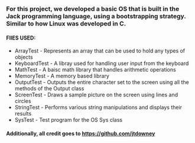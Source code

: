 ### For this project, we developed a basic OS that is built in the Jack programming language, using a bootstrapping strategy. Similar to how Linux was developed in C.

#### FIlES USED:
* ArrayTest - Represents an array that can be used to hold any types of objects
* KeyboardTest - A libray used for handling user input from the keyboard
* MathTest - A baisc math library that handles arithmetic operations
* MemoryTest - A memory based library 
* OutputTest - Outputs the entire character set to the screen using all the methods of the Output class
* ScreenTest - Draws a sample picture on the screen using lines and circles
* StringTest - Performs various string manipulations and displays their results 
* SysTest - Test program for the OS Sys class

#### Additionally, all credit goes to https://github.com/jtdowney